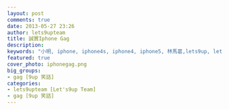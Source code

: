 ```yaml
---
layout: post
comments: true
date: 2013-05-27 23:26
author: lets9upteam
title: 誠實Iphone Gag
description: 
keywords: "小明, iphone, iphone4s, iphone4, iphone5, 林馬葛,lets9up, lets9upphoto, 誠實"
featured: true
cover_photo: iphonegag.png
big_groups: 
- gag [9up 笑話]
categories: 
- lets9upteam [Let's9up Team]
- gag [9up 笑話]
---
```

